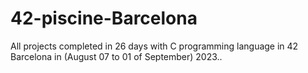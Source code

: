 # 42-piscine-Barcelona
All projects completed in 26 days with C programming language in 42 Barcelona in (August 07 to 01 of September) 2023..
